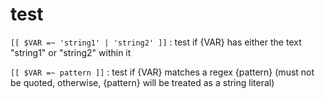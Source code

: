 # test

`[[ $VAR =~ 'string1' | 'string2' ]]`
: test if {VAR} has either the text "string1" or "string2" within it

`[[ $VAR =~ pattern ]]`
: test if {VAR} matches a regex {pattern} (must not be quoted, otherwise, {pattern} will be treated as a string literal)
